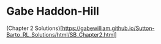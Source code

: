 # Gabe Haddon-Hill

(Chapter 2 Solutions)[https://gabewilliam.github.io/Sutton-Barto_RL_Solutions/html/SB_Chapter2.html]